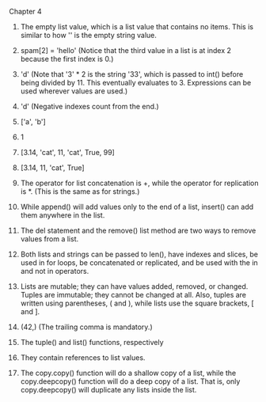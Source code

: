 Chapter 4
1. The empty list value, which is a list value that contains no items. This is similar to how '' is the empty string value.

2. spam[2] = 'hello' (Notice that the third value in a list is at index 2 because the first index is 0.)

3. 'd' (Note that '3' * 2 is the string '33', which is passed to int() before being divided by 11. This eventually evaluates to 3. Expressions can be used wherever values are used.)

4. 'd' (Negative indexes count from the end.)

5. ['a', 'b']

6. 1

7. [3.14, 'cat', 11, 'cat', True, 99]

8. [3.14, 11, 'cat', True]

9. The operator for list concatenation is +, while the operator for replication is *. (This is the same as for strings.)

10. While append() will add values only to the end of a list, insert() can add them anywhere in the list.

11. The del statement and the remove() list method are two ways to remove values from a list.

12. Both lists and strings can be passed to len(), have indexes and slices, be used in for loops, be concatenated or replicated, and be used with the in and not in operators.

13. Lists are mutable; they can have values added, removed, or changed. Tuples are immutable; they cannot be changed at all. Also, tuples are written using parentheses, ( and ), while lists use the square brackets, [ and ].

14. (42,) (The trailing comma is mandatory.)

15. The tuple() and list() functions, respectively

16. They contain references to list values.

17. The copy.copy() function will do a shallow copy of a list, while the copy.deepcopy() function will do a deep copy of a list. That is, only copy.deepcopy() will duplicate any lists inside the list.
